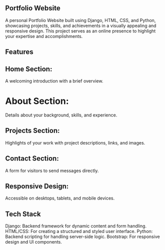 ## Portfolio Website
A personal Portfolio Website built using Django, HTML, CSS, and Python, showcasing projects, skills, and achievements in a visually appealing and responsive design. This project serves as an online presence to highlight your expertise and accomplishments.

## Features
## Home Section: 
A welcoming introduction with a brief overview.
# About Section: 
Details about your background, skills, and experience.
## Projects Section: 
Highlights of your work with project descriptions, links, and images.
## Contact Section: 
A form for visitors to send messages directly.
## Responsive Design: 
Accessible on desktops, tablets, and mobile devices.
## Tech Stack
Django: Backend framework for dynamic content and form handling.
HTML/CSS: For creating a structured and styled user interface.
Python: Backend scripting for handling server-side logic.
Bootstrap: For responsive design and UI components.
